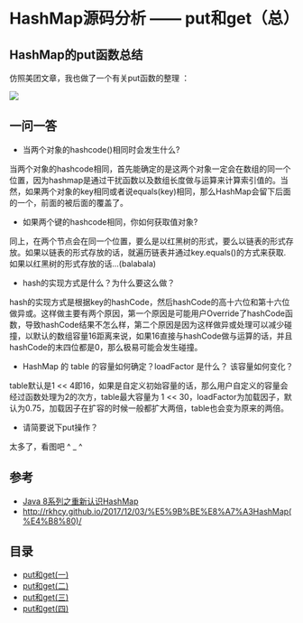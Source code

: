 # HashMap源码分析 —— put和get（总）

## HashMap的put函数总结

仿照美团文章，我也做了一个有关put函数的整理 ：

![](http://zhangzhaolin.oss-cn-beijing.aliyuncs.com/18-7-27/13348411.jpg)

## 一问一答

- 当两个对象的hashcode()相同时会发生什么?

当两个对象的hashcode相同，首先能确定的是这两个对象一定会在数组的同一个位置，因为hashmap是通过干扰函数以及数组长度做与运算来计算索引值的。当然，如果两个对象的key相同或者说equals(key)相同，那么HashMap会留下后面的一个，前面的被后面的覆盖了。

- 如果两个键的hashcode相同，你如何获取值对象?

同上，在两个节点会在同一个位置，要么是以红黑树的形式，要么以链表的形式存放。如果以链表的形式存放的话，就遍历链表并通过key.equals()的方式来获取.如果以红黑树的形式存放的话...(balabala)

- hash的实现方式是什么？为什么要这么做？

hash的实现方式是根据key的hashCode，然后hashCode的高十六位和第十六位做异或。这样做主要有两个原因，第一个原因是可能用户Override了hashCode函数，导致hashCode结果不怎么样，第二个原因是因为这样做异或处理可以减少碰撞，以默认的数组容量16距离来说，如果16直接与hashCode做与运算的话，并且hashCode的末四位都是0，那么极易可能会发生碰撞。

- HashMap 的 table 的容量如何确定？loadFactor 是什么？ 该容量如何变化？

table默认是1 << 4即16，如果是自定义初始容量的话，那么用户自定义的容量会经过函数处理为2的次方，table最大容量为 1 << 30，loadFactor为加载因子，默认为0.75，加载因子在扩容的时候一般都扩大两倍，table也会变为原来的两倍。

- 请简要说下put操作？

太多了，看图吧 ^ _ ^

## 参考
- [Java 8系列之重新认识HashMap](https://tech.meituan.com/java_hashmap.html)
- http://rkhcy.github.io/2017/12/03/%E5%9B%BE%E8%A7%A3HashMap(%E4%B8%80)/

## 目录

- [put和get(一)](https://github.com/zhangzhaolin/StudyNotes/blob/master/Java/%E8%87%AA%E5%B7%B1%E7%9A%84Java%E7%AC%94%E8%AE%B0/HashMap%E6%BA%90%E7%A0%81%E5%88%86%E6%9E%90/HashMap%E6%BA%90%E7%A0%81%E5%88%86%E6%9E%90%20%E2%80%94%E2%80%94%20put%E4%B8%8Eget%EF%BC%88%E4%B8%80%EF%BC%89.md)
- [put和get(二)](https://github.com/zhangzhaolin/StudyNotes/blob/master/Java/%E8%87%AA%E5%B7%B1%E7%9A%84Java%E7%AC%94%E8%AE%B0/HashMap%E6%BA%90%E7%A0%81%E5%88%86%E6%9E%90/HashMap%E6%BA%90%E7%A0%81%E5%88%86%E6%9E%90%20%E2%80%94%E2%80%94%20put%E4%B8%8Eget%EF%BC%88%E4%BA%8C%EF%BC%89.md)
- [put和get(三)](https://github.com/zhangzhaolin/StudyNotes/blob/master/Java/%E8%87%AA%E5%B7%B1%E7%9A%84Java%E7%AC%94%E8%AE%B0/HashMap%E6%BA%90%E7%A0%81%E5%88%86%E6%9E%90/HashMap%E6%BA%90%E7%A0%81%E5%88%86%E6%9E%90%20%E2%80%94%E2%80%94%20put%E4%B8%8Eget%EF%BC%88%E4%B8%89%EF%BC%89.md)
- [put和get(四)](https://github.com/zhangzhaolin/StudyNotes/blob/master/Java/%E8%87%AA%E5%B7%B1%E7%9A%84Java%E7%AC%94%E8%AE%B0/HashMap%E6%BA%90%E7%A0%81%E5%88%86%E6%9E%90/HashMap%E6%BA%90%E7%A0%81%E5%88%86%E6%9E%90%20%E2%80%94%E2%80%94%20put%E4%B8%8Eget%EF%BC%88%E5%9B%9B%EF%BC%89.md)

